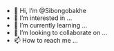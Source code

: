 - 👋 Hi, I’m @Sibongobakhe
- 👀 I’m interested in ...
- 🌱 I’m currently learning ...
- 💞️ I’m looking to collaborate on ...
- 📫 How to reach me ...

<!---
Sibongobakhe/Sibongobakhe is a ✨ special ✨ repository because its `README.md` (this file) appears on your GitHub profile.
You can click the Preview link to take a look at your changes.
--->
